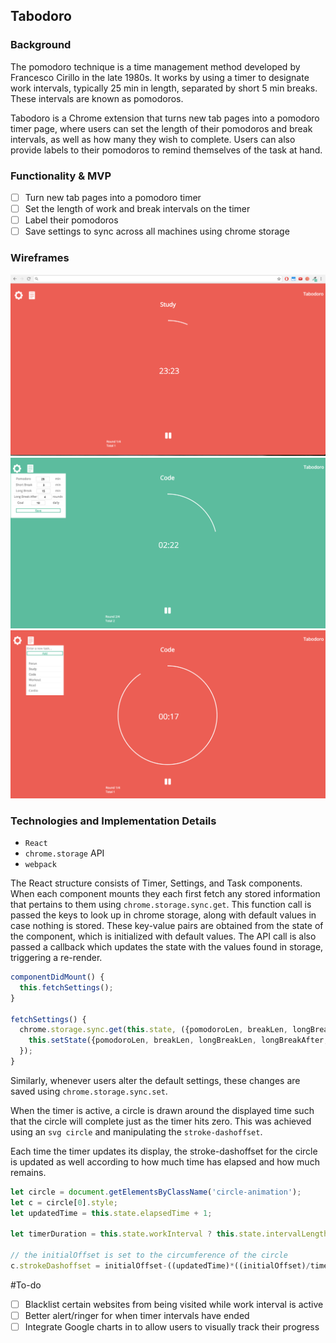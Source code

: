 ## Tabodoro

### Background

The pomodoro technique is a time management method developed by Francesco Cirillo in the late 1980s. It works by using a timer to designate work intervals, typically 25 min in length, separated by short 5 min breaks.  These intervals are known as pomodoros.  

Tabodoro is a Chrome extension that turns new tab pages into a pomodoro timer page, where users can set the length of their pomodoros and break intervals, as well as how many they wish to complete.  Users can also provide labels to their pomodoros to remind themselves of the task at hand.

### Functionality & MVP

- [ ] Turn new tab pages into a pomodoro timer
- [ ] Set the length of work and break intervals on the timer
- [ ] Label their pomodoros
- [ ] Save settings to sync across all machines using chrome storage

### Wireframes

![wireframes](wireframes/timer.png)
![wireframes](wireframes/settings-break.png)
![wireframes](wireframes/tasks.png)

### Technologies and Implementation Details

- `React`
- `chrome.storage` API
- `webpack`

The React structure consists of Timer, Settings, and Task components. When each component mounts they each first fetch any stored information that pertains to them using `chrome.storage.sync.get`.  This function call is passed the keys to look up in chrome storage, along with default values in case nothing is stored.  These key-value pairs are obtained from the state of the component, which is initialized with default values.  The API call is also passed a callback which updates the state with the values found in storage, triggering a re-render.

```javascript
componentDidMount() {
  this.fetchSettings();
}

fetchSettings() {
  chrome.storage.sync.get(this.state, ({pomodoroLen, breakLen, longBreakLen, longBreakAfter, goal}) => {
    this.setState({pomodoroLen, breakLen, longBreakLen, longBreakAfter, goal});
  });
}
```

Similarly, whenever users alter the default settings, these changes are saved using `chrome.storage.sync.set`.

When the timer is active, a circle is drawn around the displayed time such that the circle will complete just as the timer hits zero. This was achieved using an `svg circle` and manipulating the `stroke-dashoffset`.

Each time the timer updates its display, the stroke-dashoffset for the circle is updated as well according to how much time has elapsed and how much remains.

```javascript
let circle = document.getElementsByClassName('circle-animation');
let c = circle[0].style;
let updatedTime = this.state.elapsedTime + 1;

let timerDuration = this.state.workInterval ? this.state.intervalLength : this.state.breakIntervalLen

// the initialOffset is set to the circumference of the circle
c.strokeDashoffset = initialOffset-((updatedTime)*((initialOffset)/timerDuration));
```
#To-do

- [ ] Blacklist certain websites from being visited while work interval is active
- [ ] Better alert/ringer for when timer intervals have ended
- [ ] Integrate Google charts in to allow users to visually track their progress
